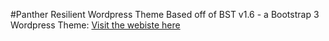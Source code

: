 #Panther Resilient Wordpress Theme
Based off of BST v1.6 - a Bootstrap 3 Wordpress Theme:
[Visit the webiste here](http://pantherresilient.site40.net/)
